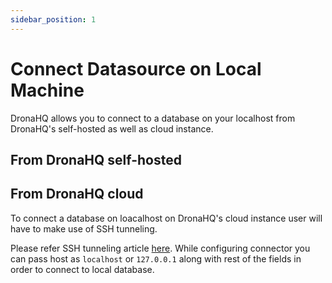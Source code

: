 ```yaml
---
sidebar_position: 1
---
```


# Connect Datasource on Local Machine

DronaHQ allows you to connect to a database on your localhost from DronaHQ's self-hosted as well as cloud instance.

## From DronaHQ self-hosted

## From DronaHQ cloud
To connect a database on loacalhost on DronaHQ's cloud instance user will have to make use of SSH tunneling.

Please refer SSH tunneling article [here](ssh-tunneling.md).
While configuring connector you can pass host as `localhost` or `127.0.0.1` along with rest of the fields in order to connect to local database.